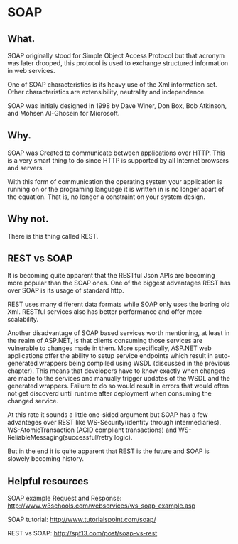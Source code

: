 # SOAP

## What.

SOAP originally stood for Simple Object Access Protocol but that acronym was later drooped, this protocol is used to exchange structured information in web services. 

One of SOAP characteristics is its heavy use of the Xml information set. Other characteristics are extensibility, neutrality and independence.

SOAP was initialy designed in 1998 by Dave Winer, Don Box, Bob Atkinson, and Mohsen Al-Ghosein for Microsoft.

## Why.

SOAP was Created to communicate between applications over HTTP. This is a very smart thing to do since HTTP is supported by all Internet browsers and servers. 

With this form of communication the operating system your application is running on or the programing language it is written in is no longer apart of the equation. That is, no longer a constraint on your system design. 

## Why not.

There is this thing called REST.

## REST vs SOAP

It is becoming quite apparent that the RESTful Json APIs are becoming more popular than the SOAP ones. One of the biggest advantages REST has over SOAP is its usage of standard http. 

REST uses many different data formats while SOAP only uses the boring old Xml. RESTful services also has better performance and offer more scalability.

Another disadvantage of SOAP based services worth mentioning, at least in the realm of ASP.NET, is that clients consuming those services are vulnerable to changes made in them. More specifically, ASP.NET web applications offer the ability to setup service endpoints which result in auto-generated wrappers being compiled using WSDL (discussed in the previous chapter). This means that developers have to know exactly when changes are made to the services and manually trigger updates of the WSDL and the generated wrappers. Failure to do so would result in errors that would often not get discoverd until runtime after deployment when consuming the changed service.

At this rate it sounds a little one-sided argument but SOAP has a few advanteges over REST like WS-Security(identity through intermediaries), WS-AtomicTransaction (ACID compliant transactions) and WS-ReliableMessaging(successful/retry logic).

But in the end it is quite apparent that REST is the future and SOAP is slowely becoming history.

## Helpful resources

SOAP example Request and Response:
http://www.w3schools.com/webservices/ws_soap_example.asp

SOAP tutorial:
http://www.tutorialspoint.com/soap/

REST vs SOAP:
http://spf13.com/post/soap-vs-rest
